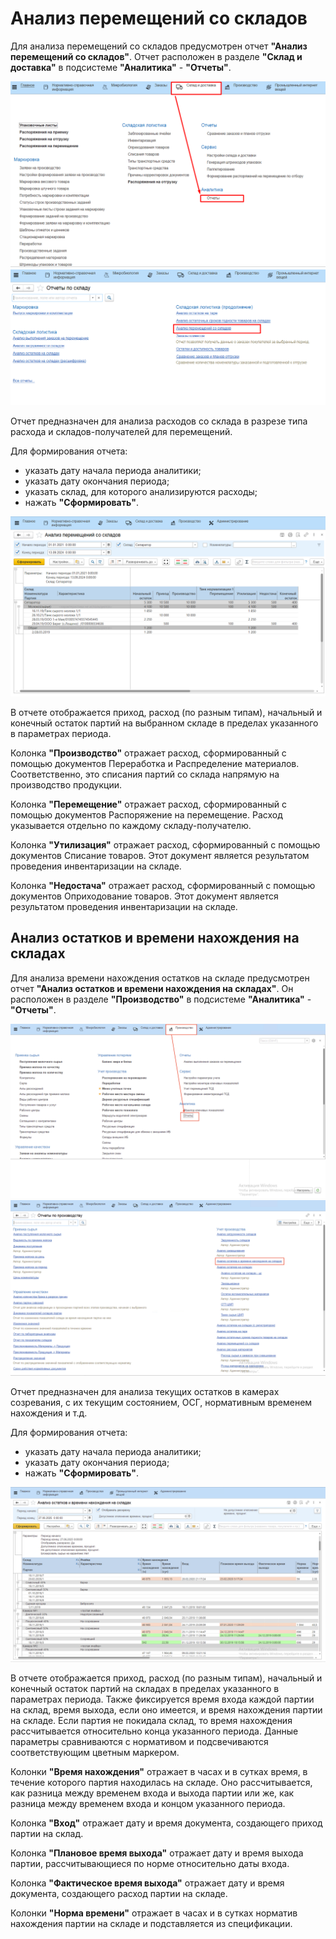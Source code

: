 ﻿# Анализ перемещений со складов

Для анализа перемещений со складов предусмотрен отчет **"Анализ перемещений со складов"**. Отчет расположен в разделе **"Склад и доставка"** в подсистеме **"Аналитика"** - **"Отчеты"**.

![](PalletMoving.assets/image-18.png)
![](PalletMoving.assets/image-13.png)

Отчет предназначен для анализа расходов со склада в разрезе типа расхода и складов-получателей для перемещений.

Для формирования отчета:

- указать дату начала периода аналитики;
- указать дату окончания периода;
- указать склад, для которого анализируются расходы;
- нажать **"Сформировать"**.

![](PalletMoving.assets/10.png)

В отчете отображается приход, расход (по разным типам), начальный и конечный остаток партий на выбранном складе в пределах указанного в параметрах периода.

Колонка **"Производство"** отражает расход, сформированный с помощью документов Переработка и Распределение материалов. Соответственно, это списания партий со склада напрямую на производство продукции.

Колонка **"Перемещение"** отражает расход, сформированный с помощью документов Распоряжение на перемещение. Расход указывается отдельно по каждому складу-получателю.

Колонка **"Утилизация"** отражает  расход, сформированный с помощью документов Списание товаров. Этот документ является результатом проведения инвентаризации на складе.

Колонка **"Недостача"** отражает расход, сформированный с помощью документов Оприходование товаров. Этот документ является результатом проведения инвентаризации на складе.

## Анализ остатков и времени нахождения на складах

Для анализа времени нахождения остатков на складе предусмотрен отчет **"Анализ остатков и времени нахождения на складах"**. Он расположен в разделе **"Производство"** в подсистеме **"Аналитика"** - **"Отчеты"**.

![](PalletMoving.assets/image-20.png)
![](PalletMoving.assets/image-21.png)

Отчет предназначен для анализа текущих остатков в камерах созревания, с их текущим состоянием, ОСГ, нормативным временем нахождения и т.д.

Для формирования отчета:

- указать дату начала периода аналитики;
- указать дату окончания периода;
- нажать **"Сформировать"**.

![](PalletMoving.assets/image-22.png)

В отчете отображается приход, расход (по разным типам), начальный и конечный остаток партий на складах в пределах указанного в параметрах периода. Также фиксируется время входа каждой партии на склад, время выхода, если оно имеется, и время нахождения партии на складе. Если партия не покидала склад, то время нахождения рассчитывается относительно конца указанного периода. Данные параметры сравниваются с нормативом и подсвечиваются соответствующим цветным маркером.

Колонки **"Время нахождения"** отражает в часах и в сутках время, в течение которого партия находилась на складе. Оно рассчитывается, как разница между временем входа и выхода партии или же, как разница между временем входа и концом указанного периода.

Колонка **"Вход"** отражает дату и время документа, создающего приход партии на склад.

Колонка **"Плановое время выхода"** отражает дату и время выхода партии, рассчитывающиеся по норме относительно даты входа.

Колонка **"Фактическое время выхода"** отражает дату и время документа, создающего расход партии на складе.

Колонки **"Норма времени"** отражает в часах и в сутках норматив нахождения партии на складе и подставляется из спецификации. 